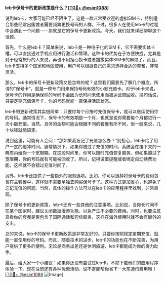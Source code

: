 **leb卡保号卡的更新政策是什么？[[TG💪+ @esim1088](https://t.me/s/esim1088)]**

说到leb卡，大家可能已经不陌生了。这是一款非常受欢迎的虚拟SIM卡，特别适合那些经常出国或者需要频繁更换号码的人群。不过，很多人在使用leb卡的过程中会遇到一个问题——那就是它的保号卡更新政策。今天，我们就来详细聊聊这个话题。

首先，什么是leb卡？简单来说，leb卡是一种电子化的SIM卡，它不需要实体卡槽，可以直接通过手机应用进行激活和管理。这种卡的优势在于方便快捷，尤其是对于经常旅行的人来说，再也不用担心换卡或者插拔实体SIM卡的麻烦了。而且，leb卡支持多个国家和地区使用，用户可以根据自己的需求选择合适的套餐，非常灵活。

那么，leb卡的保号卡更新政策又是怎样的呢？这里我们需要先了解几个概念。所谓的“保号卡”，就是一种专门用来保持号码有效的小额充值卡。对于leb卡来说，保号卡的作用是确保你的号码不会因为长时间未使用而被运营商回收。换句话说，只要定期充值保号卡，你的号码就能一直保持活跃状态。

leb卡的更新政策其实很简单：只要你每个月按时充值保号卡，就可以继续使用你的号码。通常情况下，保号卡的有效期是一个月，也就是说你需要每个月都进行一次小额充值。当然，具体的金额可能会根据不同的套餐有所不同，但一般来说，几十块钱就能搞定。

说到这里，可能有人会问：“那如果我忘记了充值怎么办？”别担心，leb卡给了用户一定的缓冲时间。通常情况下，如果你错过了充值的时间，系统会在接下来的一两周内给你一个宽限期。在这段时间里，你可以随时充值恢复服务。但如果超过了宽限期，你的号码就有可能被回收了。所以，记得设置提醒或者绑定自动续费功能，这样就不会错过充值时间了。

另外，leb卡还提供了一些额外的服务选项。比如，你可以选择将保号卡的费用包含在主套餐中，这样就不需要单独去购买保号卡了。这种方式更加省心，也避免了忘记充值的问题。当然，具体的操作方法可以在leb卡的应用程序里找到，非常直观。

除了保号卡的更新政策，leb卡还有一些其他的注意事项。比如说，当你长时间不在某个国家时，建议关闭数据漫游功能，以免产生不必要的费用。同时，也要注意查看你的套餐是否包含了国际通话和短信服务，这样在海外使用时就不会有额外的支出。

总的来说，leb卡的保号卡更新政策是非常友好的。只要你按照规定定期充值，就能一直使用你的号码。而且，随着技术的进步，leb卡的功能也在不断完善，为用户提供了更多的便利。无论是商务出差还是休闲旅游，leb卡都能成为你的得力助手。

最后，给大家一个小建议：如果你还没有尝试过leb卡，不妨下载他们的应用程序体验一下。现在注册还有各种优惠活动，说不定能帮你省下一大笔通讯费用哦！[[TG💪+ @esim1088](https://t.me/s/esim1088) ![Image](https://i.postimg.cc/4NQfJmqS/Snipaste-2025-05-13-00-14-12.png)]
